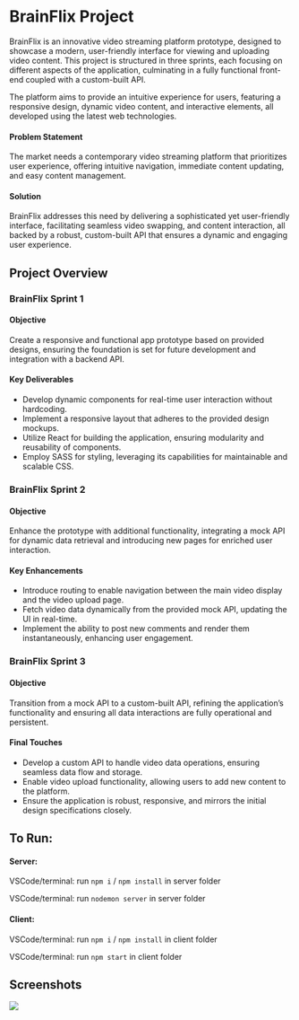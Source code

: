 # BrainFlix Project

BrainFlix is an innovative video streaming platform prototype, designed to showcase a modern, user-friendly interface for viewing and uploading video content. This project is structured in three sprints, each focusing on different aspects of the application, culminating in a fully functional front-end coupled with a custom-built API.

The platform aims to provide an intuitive experience for users, featuring a responsive design, dynamic video content, and interactive elements, all developed using the latest web technologies.

#### Problem Statement

The market needs a contemporary video streaming platform that prioritizes user experience, offering intuitive navigation, immediate content updating, and easy content management.

#### Solution

BrainFlix addresses this need by delivering a sophisticated yet user-friendly interface, facilitating seamless video swapping, and content interaction, all backed by a robust, custom-built API that ensures a dynamic and engaging user experience.

## Project Overview

### BrainFlix Sprint 1

#### Objective

Create a responsive and functional app prototype based on provided designs, ensuring the foundation is set for future development and integration with a backend API.

#### Key Deliverables

- Develop dynamic components for real-time user interaction without hardcoding.
- Implement a responsive layout that adheres to the provided design mockups.
- Utilize React for building the application, ensuring modularity and reusability of components.
- Employ SASS for styling, leveraging its capabilities for maintainable and scalable CSS.

### BrainFlix Sprint 2

#### Objective

Enhance the prototype with additional functionality, integrating a mock API for dynamic data retrieval and introducing new pages for enriched user interaction.

#### Key Enhancements

- Introduce routing to enable navigation between the main video display and the video upload page.
- Fetch video data dynamically from the provided mock API, updating the UI in real-time.
- Implement the ability to post new comments and render them instantaneously, enhancing user engagement.

### BrainFlix Sprint 3

#### Objective

Transition from a mock API to a custom-built API, refining the application’s functionality and ensuring all data interactions are fully operational and persistent.

#### Final Touches

- Develop a custom API to handle video data operations, ensuring seamless data flow and storage.
- Enable video upload functionality, allowing users to add new content to the platform.
- Ensure the application is robust, responsive, and mirrors the initial design specifications closely.

## To Run:

#### Server:
VSCode/terminal: run `npm i` / `npm install` in server folder

VSCode/terminal: run `nodemon server` in server folder

#### Client:
VSCode/terminal: run `npm i` / `npm install` in client folder

VSCode/terminal: run `npm start` in client folder


## Screenshots
<img src = "https://user-images.githubusercontent.com/50502972/214372464-5b9a594a-a40a-419d-aa7a-6046e1b54b43.png">

